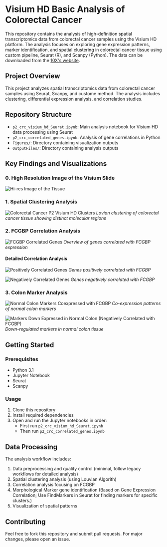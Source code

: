 # Visium HD Basic Analysis of Colorectal Cancer

This repository contains the analysis of high-definition spatial transcriptomics data from colorectal cancer samples using the Visium HD platform. The analysis focuses on exploring gene expression patterns, marker identification, and spatial clustering in colorectal cancer tissue using custom pipeline, Seurat (R), and Scanpy (Python). The data can be downloaded from the [10X's website](https://www.10xgenomics.com/products/visium-hd-spatial-gene-expression/dataset-human-crc). 

## Project Overview

This project analyzes spatial transcriptomics data from colorectal cancer samples using Seurat, Scanpy, and custome method. The analysis includes clustering, differential expression analysis, and correlation studies.

## Repository Structure

- `p2_crc_visium_hd_Seurat.ipynb`: Main analysis notebook for Visium HD data processing using Seurat
- `p2_crc_correlated_genes.ipynb`: Analysis of gene correlations in Python
- `Figures/`: Directory containing visualization outputs
- `OutputFiles/`: Directory containing analysis outputs

## Key Findings and Visualizations

### 0. High Resolution Image of the Visium Slide
![Hi-res Image of the Tissue](Figures/Colorectal_cancer_P2_visium_hd.png)


### 1. Spatial Clustering Analysis
![Colorectal Cancer P2 Visium HD Clusters](Figures/Colorectal_cancer_P2_visium_hd_clusters.png)
*Lovian clustering of colorectal cancer tissue showing distinct molecular regions*


### 2. FCGBP Correlation Analysis
![FCGBP Correlated Genes](Figures/Correlated_genes_for_FCGBP.png)
*Overview of genes correlated with FCGBP expression*

#### Detailed Correlation Analysis
![Positively Correlated Genes](Figures/Pos_Correlated_genes_for_FCGBP.png)
*Genes positively correlated with FCGBP*

![Negatively Correlated Genes](Figures/Neg_Correlated_genes_for_FCGBP.png)
*Genes negatively correlated with FCGBP*

### 3. Colon Marker Analysis
![Normal Colon Markers Coexpressed with FCGBP](Figures/Normal_colon_markers_coexpressed.png)
*Co-expression patterns of normal colon markers*

![Markers Down Expressed in Normal Colon (Negatively Correlated with FCGBP)](Figures/Normal_colon_markers_down_expressed.png)
*Down-regulated markers in normal colon tissue*

## Getting Started

### Prerequisites
- Python 3.1
- Jupyter Notebook
- Seurat
- Scanpy

### Usage
1. Clone this repository
2. Install required dependencies
3. Open and run the Jupyter notebooks in order:
   - First run `p2_crc_visium_hd_Seurat.ipynb`
   - Then run `p2_crc_correlated_genes.ipynb`

## Data Processing

The analysis workflow includes:
1. Data preprocessing and quality control (minimal, follow legacy workflows for detailed analysis)
2. Spatial clustering analysis (using Louvian Algorith)
3. Correlation analysis focusing on FCGBP
3. Morphological Marker gene identification (Based on Gene Expression Correlation; Use FindMarkers in Seurat for finding markers for specific clusters.)
5. Visualization of spatial patterns

## Contributing

Feel free to fork this repository and submit pull requests. For major changes, please open an issue.
